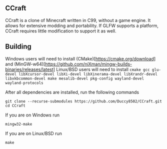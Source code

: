 ## CCraft
CCraft is a clone of Minecraft written in C99, without a game engine. It allows for extensive modding and portability. If GLFW supports a platform, CCraft requires little modification to support it as well.

## Building
Windows users will need to install (CMake)[https://cmake.org/download] and (MinGW-w64)[https://github.com/niXman/mingw-builds-binaries/releases/latest]
Linux/BSD users will need to install `cmake gcc glu-devel libXcursor-devel libXi-devel libXinerama-devel libXrandr-devel libxkbcommon-devel make mesalib-devel pkg-config wayland-devel wayland-protocols`

After all dependencies are installed, run the following commands
```
git clone --recurse-submodules https://github.com/Duccy8502/CCraft.git
cd CCraft
```
If you are on Windows run
```
mingw32-make
```
If you are on Linux/BSD run
```
make
```

